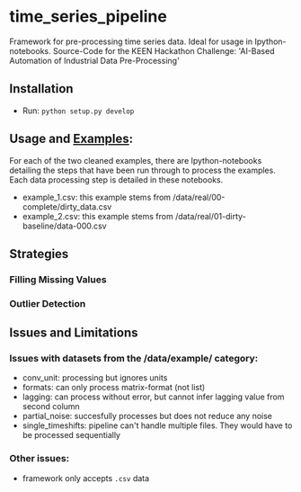 # time_series_pipeline
Framework for pre-processing time series data. Ideal for usage in Ipython-notebooks.
Source-Code for the KEEN Hackathon Challenge: 'AI-Based Automation of Industrial Data Pre-Processing' 
 
## Installation  
- Run: ```python setup.py develop```  

## Usage and [Examples](/examples):
For each of the two cleaned examples, there are Ipython-notebooks detailing the steps that have been run through to process the examples.  
Each data processing step is detailed in these notebooks.  
- example_1.csv: this example stems from /data/real/00-complete/dirty_data.csv
- example_2.csv: this example stems from /data/real/01-dirty-baseline/data-000.csv 

## Strategies
### Filling Missing Values
### Outlier Detection

## Issues and Limitations
### Issues with datasets from the /data/example/ category:
- conv_unit:		      processing but ignores units
- formats: 		        can only process matrix-format (not list)
- lagging: 		        can process without error, but cannot infer lagging value from second column
- partial_noise: 	    succesfully processes but does not reduce any noise
- single_timeshifts:	pipeline can't handle multiple files. They would have to be processed sequentially
### Other issues:
- framework only accepts ```.csv``` data

